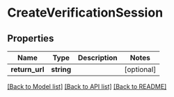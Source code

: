 # CreateVerificationSession

## Properties
Name | Type | Description | Notes
------------ | ------------- | ------------- | -------------
**return_url** | **string** |  | [optional] 

[[Back to Model list]](../../README.md#documentation-for-models) [[Back to API list]](../../README.md#documentation-for-api-endpoints) [[Back to README]](../../README.md)

